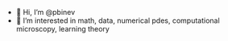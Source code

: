 - 👋 Hi, I’m @pbinev
- 👀 I’m interested in math, data, numerical pdes, computational microscopy, learning theory
